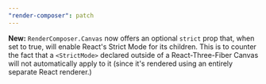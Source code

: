 ```yaml
---
"render-composer": patch
---
```


**New:** `RenderComposer.Canvas` now offers an optional `strict` prop that, when set to true, will enable React's Strict Mode for its children. This is to counter the fact that a `<StrictMode>` declared outside of a React-Three-Fiber Canvas will not automatically apply to it (since it's rendered using an entirely separate React renderer.)
